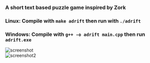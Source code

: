 
 ### A short text based puzzle game inspired by Zork
 ### Linux: Compile with `make adrift` then run with `./adrift`
 ### Windows: Compile with `g++ -o adrift main.cpp` then run `adrift.exe`
![screenshot](https://github.com/mitchfen/Adrift/blob/master/welcome.png)  
![screenshot2](https://github.com/mitchfen/adrift/blob/master/actions.png)
